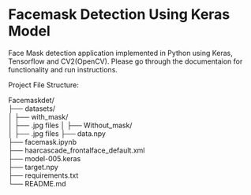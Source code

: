 # Facemask Detection Using Keras Model
Face Mask detection application implemented in Python using Keras, Tensorflow and CV2(OpenCV).
Please go through the documentaion for functionality and run instructions.

Project File Structure:

Facemaskdet/                        
├── datasets/                        
│     ├── with_mask/                  
│           ├── .jpg files
│     ├── Without_mask/                
│           ├── .jpg files
├── data.npy                              
├── facemask.ipynb                      
├── haarcascade_frontalface_default.xml  
├── model-005.keras                   
├── target.npy                          
├── requirements.txt                    
└── README.md
